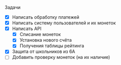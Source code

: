 Задачи
* [x] Написать обработку платежей
* [x] Написать систему пользователей и их монеток
* [x] Написать API
  * [x] Списание монеток
  * [x] Установка нового счёта
  * [x] Получения таблицы рейтинга

* [x] Защита от школьников из 6А
* [ ] Добавить проверку монеток (на их наличие)